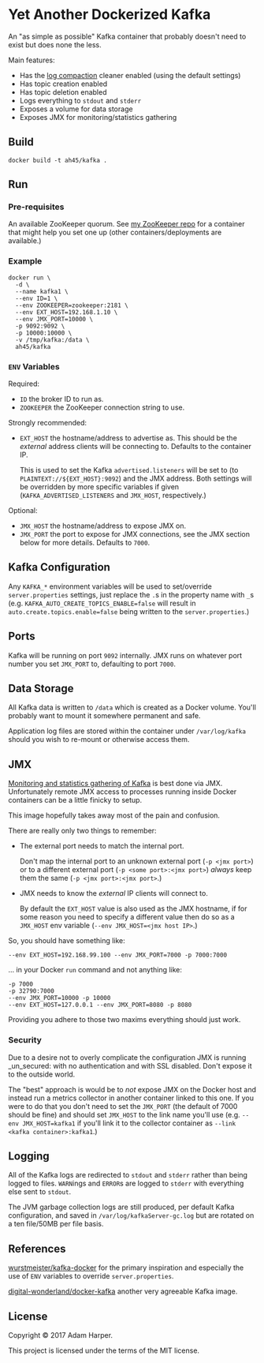 Yet Another Dockerized Kafka
============================

An "as simple as possible" Kafka container that probably doesn't need
to exist but does none the less.

Main features:

* Has the [log compaction][log-compact] cleaner enabled (using the
  default settings)
* Has topic creation enabled
* Has topic deletion enabled
* Logs everything to `stdout` and `stderr`
* Exposes a volume for data storage
* Exposes JMX for monitoring/statistics gathering

[log-compact]: http://kafka.apache.org/documentation.html#compaction

## Build

    docker build -t ah45/kafka .

## Run

### Pre-requisites

An available ZooKeeper quorum. See [my ZooKeeper repo][zk] for a
container that might help you set one up (other containers/deployments
are available.)

[zk]: https://github.com/ah45/docker-zookeeper

### Example

    docker run \
      -d \
      --name kafka1 \
      --env ID=1 \
      --env ZOOKEEPER=zookeeper:2181 \
      --env EXT_HOST=192.168.1.10 \
      --env JMX_PORT=10000 \
      -p 9092:9092 \
      -p 10000:10000 \
      -v /tmp/kafka:/data \
      ah45/kafka

### `ENV` Variables

Required:

* `ID` the broker ID to run as.
* `ZOOKEEPER` the ZooKeeper connection string to use.

Strongly recommended:

* `EXT_HOST` the hostname/address to advertise as. This should be the
  _external_ address clients will be connecting to. Defaults to the
  container IP.

  This is used to set the Kafka `advertised.listeners` will be set to
  (to `PLAINTEXT://${EXT_HOST}:9092`) and the JMX address. Both settings
  will be overridden by more specific variables if given
  (`KAFKA_ADVERTISED_LISTENERS` and `JMX_HOST`, respectively.)

Optional:

* `JMX_HOST` the hostname/address to expose JMX on.
* `JMX_PORT` the port to expose for JMX connections, see the JMX
  section below for more details. Defaults to `7000`.

## Kafka Configuration

Any `KAFKA_*` environment variables will be used to set/override
`server.properties` settings, just replace the `.`s in the property name
with `_`s (e.g. `KAFKA_AUTO_CREATE_TOPICS_ENABLE=false` will result in
`auto.create.topics.enable=false` being written to the
`server.properties`.)

## Ports

Kafka will be running on port `9092` internally. JMX runs on whatever
port number you set `JMX_PORT` to, defaulting to port `7000`.

## Data Storage

All Kafka data is written to `/data` which is created as a Docker
volume. You'll probably want to mount it somewhere permanent and safe.

Application log files are stored within the container under
`/var/log/kafka` should you wish to re-mount or otherwise access
them.

## JMX

[Monitoring and statistics gathering of Kafka][monitor] is best done
via JMX. Unfortunately remote JMX access to processes running inside
Docker containers can be a little finicky to setup.

[monitor]: http://kafka.apache.org/documentation.html#monitoring

This image hopefully takes away most of the pain and confusion.

There are really only two things to remember:

* The external port needs to match the internal port.

  Don't map the internal port to an unknown external port (`-p <jmx
  port>`) or to a different external port (`-p <some port>:<jmx
  port>`) _always_ keep them the same (`-p <jmx port>:<jmx port>`.)
* JMX needs to know the _external_ IP clients will connect to.

  By default the `EXT_HOST` value is also used as the JMX hostname, if
  for some reason you need to specify a different value then do so as
  a `JMX_HOST` env variable (`--env JMX_HOST=<jmx host IP>`.)

So, you should have something like:

    --env EXT_HOST=192.168.99.100 --env JMX_PORT=7000 -p 7000:7000

… in your Docker `run` command and not anything like:

    -p 7000
    -p 32790:7000
    --env JMX_PORT=10000 -p 10000
    --env EXT_HOST=127.0.0.1 --env JMX_PORT=8080 -p 8080

Providing you adhere to those two maxims everything should just work.

### Security

Due to a desire not to overly complicate the configuration JMX is
running _un_secured: with no authentication and with SSL
disabled. Don't expose it to the outside world.

The "best" approach is would be to _not_ expose JMX on the Docker host
and instead run a metrics collector in another container linked to
this one. If you were to do that you don't need to set the `JMX_PORT`
(the default of 7000 should be fine) and should set `JMX_HOST` to the
link name you'll use (e.g. `--env JMX_HOST=kafka1` if you'll link it
to the collector container as `--link <kafka container>:kafka1`.)

## Logging

All of the Kafka logs are redirected to `stdout` and `stderr` rather
than being logged to files. `WARN`ings and `ERROR`s are logged to
`stderr` with everything else sent to `stdout`.

The JVM garbage collection logs are still produced, per default Kafka
configuration, and saved in `/var/log/kafkaServer-gc.log` but are
rotated on a ten file/50MB per file basis.

## References

[wurstmeister/kafka-docker](https://github.com/wurstmeister/kafka-docker)
for the primary inspiration and especially the use of `ENV` variables to
override `server.properties`.

[digital-wonderland/docker-kafka](https://github.com/digital-wonderland/docker-kafka)
another very agreeable Kafka image.

## License

Copyright © 2017 Adam Harper.

This project is licensed under the terms of the MIT license.
